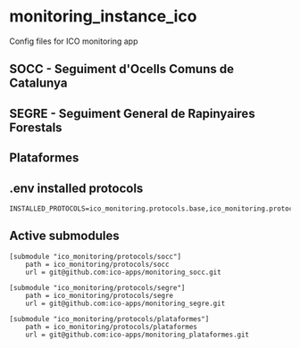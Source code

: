 # monitoring_instance_ico
Config files for ICO monitoring app

## SOCC - Seguiment d'Ocells Comuns de Catalunya
## SEGRE - Seguiment General de Rapinyaires Forestals
## Plataformes 

## .env installed protocols
```
INSTALLED_PROTOCOLS=ico_monitoring.protocols.base,ico_monitoring.protocols.socc,ico_monitoring.protocols.plataformes,ico_monitoring.protocols.segre
```

## Active submodules

```
[submodule "ico_monitoring/protocols/socc"]
	path = ico_monitoring/protocols/socc
	url = git@github.com:ico-apps/monitoring_socc.git

[submodule "ico_monitoring/protocols/segre"]
	path = ico_monitoring/protocols/segre
	url = git@github.com:ico-apps/monitoring_segre.git

[submodule "ico_monitoring/protocols/plataformes"]
	path = ico_monitoring/protocols/plataformes
	url = git@github.com:ico-apps/monitoring_plataformes.git
```
